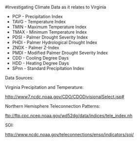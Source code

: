 #Investigating Climate Data as it relates to Virginia

- PCP - Precipitation Index
- TAVG - Temperature Index
- TMIN - Maximum Temperature Index
- TMAX - Minimum Temperature Index
- PDSI - Palmer Drought Severity Index
- PHDI - Palmer Hydrological Drought Index
- ZNDX - Palmer Z-Index
- PMDI - Modified Palmer Drought Severity Index
- CDD - Cooling Degree Days
- HDD - Heating Degree Days
- SPnn - Standard Precipitation Index


Data Sources:

Virginia Precipitation and Temperature:

http://www7.ncdc.noaa.gov/CDO/CDODivisionalSelect.jsp#

Northern Hemisphere Teleconnection Patterns:

ftp://ftp.cpc.ncep.noaa.gov/wd52dg/data/indices/tele_index.nh

SOI:

http://www.ncdc.noaa.gov/teleconnections/enso/indicators/soi/